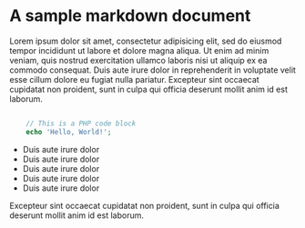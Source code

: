 <!--docmeta
title     =   A sample markdown document
author    =   Steve George
created   =   2017-10-28
updated   = 2017-10-28
category  =  samples
-->
# A sample markdown document

Lorem ipsum dolor sit amet, consectetur adipisicing elit, sed do eiusmod
tempor incididunt ut labore et dolore magna aliqua. Ut enim ad minim veniam,
quis nostrud exercitation ullamco laboris nisi ut aliquip ex ea commodo
consequat. Duis aute irure dolor in reprehenderit in voluptate velit esse
cillum dolore eu fugiat nulla pariatur. Excepteur sint occaecat cupidatat non
proident, sunt in culpa qui officia deserunt mollit anim id est laborum.
  
```php

	// This is a PHP code block
	echo 'Hello, World!';

```

* Duis aute irure dolor
* Duis aute irure dolor
* Duis aute irure dolor
* Duis aute irure dolor
* Duis aute irure dolor

Excepteur sint occaecat cupidatat non proident, sunt in culpa qui officia deserunt mollit anim id est laborum.